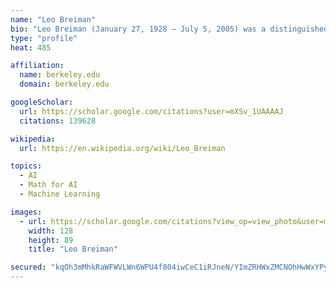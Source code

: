 ```yaml
---
name: "Leo Breiman"
bio: "Leo Breiman (January 27, 1928 – July 5, 2005) was a distinguished statistician at the University of California, Berkeley. He was the recipient of numerous honors and awards, and was a member of the United States National Academy of Science."
type: "profile"
heat: 485

affiliation:
  name: berkeley.edu
  domain: berkeley.edu

googleScholar:
  url: https://scholar.google.com/citations?user=mXSv_1UAAAAJ
  citations: 139628

wikipedia:
  url: https://en.wikipedia.org/wiki/Leo_Breiman

topics:
  - AI
  - Math for AI
  - Machine Learning

images:
  - url: https://scholar.google.com/citations?view_op=view_photo&user=mXSv_1UAAAAJ&citpid=2
    width: 128
    height: 89
    title: "Leo Breiman"

secured: "kqOh3mMhkRaWFWVLWn6WPU4f804iwCeC1iRJneN/YImZRHWxZMCNOhHwWxYPyHJSJ+iQvGdSpTqRc03yLPmUWc7vypKyIzJr9Xsi09o0qLrcsoXH8FL7UYGdYBASW+OT5Irx8Ym7STT+gRape7pKaMIGx2Dtkms2lz8ctF8HR2L0xsXFF/wSk8MQMu96yiU5DsmAWtnHtIaQbOdAeqqxukbrSiYbM60LA1D2mvbowrNv9NV+g1jNOdu8x+zKbfOfBpKiW6oUyIZH6n2II7y8bQ==;o4BlLiqcoKUjXf4T0q3cUQ=="
---
```


